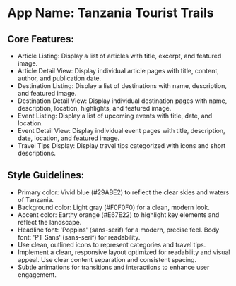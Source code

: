 # **App Name**: Tanzania Tourist Trails

## Core Features:

- Article Listing: Display a list of articles with title, excerpt, and featured image.
- Article Detail View: Display individual article pages with title, content, author, and publication date.
- Destination Listing: Display a list of destinations with name, description, and featured image.
- Destination Detail View: Display individual destination pages with name, description, location, highlights, and featured image.
- Event Listing: Display a list of upcoming events with title, date, and location.
- Event Detail View: Display individual event pages with title, description, date, location, and featured image.
- Travel Tips Display: Display travel tips categorized with icons and short descriptions.

## Style Guidelines:

- Primary color: Vivid blue (#29ABE2) to reflect the clear skies and waters of Tanzania.
- Background color: Light gray (#F0F0F0) for a clean, modern look.
- Accent color: Earthy orange (#E67E22) to highlight key elements and reflect the landscape.
- Headline font: 'Poppins' (sans-serif) for a modern, precise feel. Body font: 'PT Sans' (sans-serif) for readability.
- Use clean, outlined icons to represent categories and travel tips.
- Implement a clean, responsive layout optimized for readability and visual appeal. Use clear content separation and consistent spacing.
- Subtle animations for transitions and interactions to enhance user engagement.